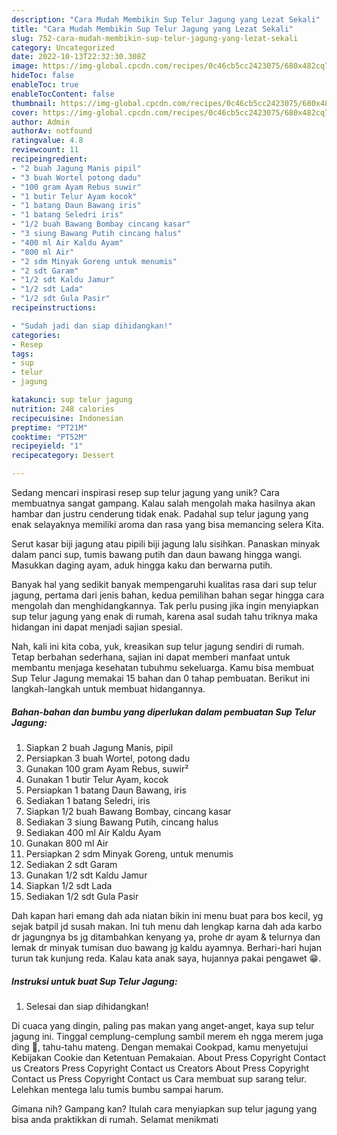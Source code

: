 ```yaml
---
description: "Cara Mudah Membikin Sup Telur Jagung yang Lezat Sekali"
title: "Cara Mudah Membikin Sup Telur Jagung yang Lezat Sekali"
slug: 752-cara-mudah-membikin-sup-telur-jagung-yang-lezat-sekali
category: Uncategorized
date: 2022-10-13T22:32:30.308Z
image: https://img-global.cpcdn.com/recipes/0c46cb5cc2423075/680x482cq70/sup-telur-jagung-foto-resep-utama.jpg
hideToc: false
enableToc: true
enableTocContent: false
thumbnail: https://img-global.cpcdn.com/recipes/0c46cb5cc2423075/680x482cq70/sup-telur-jagung-foto-resep-utama.jpg
cover: https://img-global.cpcdn.com/recipes/0c46cb5cc2423075/680x482cq70/sup-telur-jagung-foto-resep-utama.jpg
author: Admin
authorAv: notfound
ratingvalue: 4.8
reviewcount: 11
recipeingredient:
- "2 buah Jagung Manis pipil"
- "3 buah Wortel potong dadu"
- "100 gram Ayam Rebus suwir"
- "1 butir Telur Ayam kocok"
- "1 batang Daun Bawang iris"
- "1 batang Seledri iris"
- "1/2 buah Bawang Bombay cincang kasar"
- "3 siung Bawang Putih cincang halus"
- "400 ml Air Kaldu Ayam"
- "800 ml Air"
- "2 sdm Minyak Goreng untuk menumis"
- "2 sdt Garam"
- "1/2 sdt Kaldu Jamur"
- "1/2 sdt Lada"
- "1/2 sdt Gula Pasir"
recipeinstructions:

- "Sudah jadi dan siap dihidangkan!"
categories:
- Resep
tags:
- sup
- telur
- jagung

katakunci: sup telur jagung 
nutrition: 248 calories
recipecuisine: Indonesian
preptime: "PT21M"
cooktime: "PT52M"
recipeyield: "1"
recipecategory: Dessert

---
```





Sedang mencari inspirasi resep sup telur jagung yang unik? Cara membuatnya sangat gampang. Kalau salah mengolah maka hasilnya akan hambar dan justru cenderung tidak enak. Padahal sup telur jagung yang enak selayaknya memiliki aroma dan rasa yang bisa memancing selera Kita.





Serut kasar biji jagung atau pipili biji jagung lalu sisihkan. Panaskan minyak dalam panci sup, tumis bawang putih dan daun bawang hingga wangi. Masukkan daging ayam, aduk hingga kaku dan berwarna putih.

Banyak hal yang sedikit banyak mempengaruhi kualitas rasa dari sup telur jagung, pertama dari jenis bahan, kedua pemilihan bahan segar hingga cara mengolah dan menghidangkannya. Tak perlu pusing jika ingin menyiapkan sup telur jagung yang enak di rumah, karena asal sudah tahu triknya maka hidangan ini dapat menjadi sajian spesial.






Nah, kali ini kita coba, yuk, kreasikan sup telur jagung sendiri di rumah. Tetap berbahan sederhana, sajian ini dapat memberi manfaat untuk membantu menjaga kesehatan tubuhmu sekeluarga. Kamu bisa membuat Sup Telur Jagung memakai 15 bahan dan 0 tahap pembuatan. Berikut ini langkah-langkah untuk membuat hidangannya.

<!--inarticleads1-->

##### Bahan-bahan dan bumbu yang diperlukan dalam pembuatan Sup Telur Jagung:

1. Siapkan 2 buah Jagung Manis, pipil
1. Persiapkan 3 buah Wortel, potong dadu
1. Gunakan 100 gram Ayam Rebus, suwir²
1. Gunakan 1 butir Telur Ayam, kocok
1. Persiapkan 1 batang Daun Bawang, iris
1. Sediakan 1 batang Seledri, iris
1. Siapkan 1/2 buah Bawang Bombay, cincang kasar
1. Sediakan 3 siung Bawang Putih, cincang halus
1. Sediakan 400 ml Air Kaldu Ayam
1. Gunakan 800 ml Air
1. Persiapkan 2 sdm Minyak Goreng, untuk menumis
1. Sediakan 2 sdt Garam
1. Gunakan 1/2 sdt Kaldu Jamur
1. Siapkan 1/2 sdt Lada
1. Sediakan 1/2 sdt Gula Pasir


Dah kapan hari emang dah ada niatan bikin ini menu buat para bos kecil, yg sejak batpil jd susah makan. Ini tuh menu dah lengkap karna dah ada karbo dr jagungnya bs jg ditambahkan kenyang ya, prohe dr ayam &amp; telurnya dan lemak dr minyak tumisan duo bawang jg kaldu ayamnya. Berhari-hari hujan turun tak kunjung reda. Kalau kata anak saya, hujannya pakai pengawet 😁. 

<!--inarticleads2-->

##### Instruksi untuk buat Sup Telur Jagung:


1. Selesai dan siap dihidangkan!

Di cuaca yang dingin, paling pas makan yang anget-anget, kaya sup telur jagung ini. Tinggal cemplung-cemplung sambil merem eh ngga merem juga ding 🤭, tahu-tahu mateng. Dengan memakai Cookpad, kamu menyetujui Kebijakan Cookie dan Ketentuan Pemakaian. About Press Copyright Contact us Creators Press Copyright Contact us Creators About Press Copyright Contact us Press Copyright Contact us Cara membuat sup sarang telur. Lelehkan mentega lalu tumis bumbu sampai harum. 

Gimana nih? Gampang kan? Itulah cara menyiapkan sup telur jagung yang bisa anda praktikkan di rumah. Selamat menikmati
